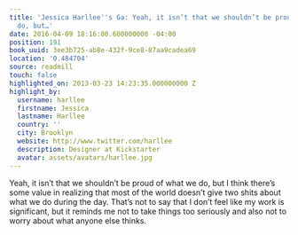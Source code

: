 ```yaml
---
title: 'Jessica Harllee''s Ga: Yeah, it isn’t that we shouldn’t be proud of what we
  do, but…'
date: 2016-04-09 18:16:00.600000000 -04:00
position: 191
book_uuid: 3ee3b725-ab8e-432f-9ce8-87aa9cadea69
location: '0.484704'
source: readmill
touch: false
highlighted_on: 2013-03-23 14:23:35.000000000 Z
highlight_by:
  username: harllee
  firstname: Jessica
  lastname: Harllee
  country: ''
  city: Brooklyn
  website: http://www.twitter.com/harllee
  description: Designer at Kickstarter
  avatar: assets/avatars/harllee.jpg
---
```


Yeah, it isn’t that we shouldn’t be proud of what we do, but I think there’s some value in realizing that most of the world doesn’t give two shits about what we do during the day. That’s not to say that I don’t feel like my work is significant, but it reminds me not to take things too seriously and also not to worry about what anyone else thinks.